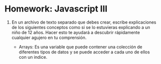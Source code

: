 # Homework: Javascript III


1. En un archivo de texto separado que debes crear, escribe explicaciones de los siguientes conceptos como si se lo estuvieras explicando a un niño de 12 años. Hacer esto te ayudará a descubrir rápidamente cualquier agujero en tu comprensión.

	* Arrays: Es una variable que puede contener una colección de diferentes tipos de datos y se puede acceder a cada uno de ellos con un indice. 

